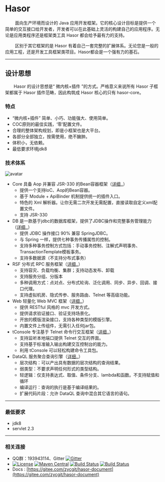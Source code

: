 # Hasor

&emsp;&emsp; 面向生产环境而设计的 Java 应用开发框架。它的核心设计目标是提供一个简单的交互接口给开发者，开发者可以在此基础上灵活的构建自己的应用程序。无论是应用类程序还是框架类工具 Hasor 都会给予最有力的支持。

&emsp;&emsp; 区别于其它框架的是 Hasor 有着自己一套完整的扩展体系。无论您是一般的应用工程，还是开发工具框架类项目。Hasor都会是一个强有力的基石。

----------
## 设计思想
&emsp;&emsp;Hasor 的设计思想是“ 微内核+插件 ”的方式。严格意义来说所有 Hasor 子框架都属于 Hasor 插件范畴，因此构筑成 Hasor 核心的只有 hasor-core。

### 特点
- “微内核+插件” 简单、小巧、功能强大、使用简单。
- COC原则的最佳实践，‘零’配置文件。
- 合理的整体架构规划，即是小框架也是大平台。
- 各部分全部独立，按需使用，绝不臃肿。
- 体积小，无依赖。
- 最低要求环境jdk8

### 技术体系
![avatar](https://www.hasor.net/web/_images/CC2_403A_3BD5_D581.png)

- Core 具备 Aop 并兼容 JSR-330 的Bean容器框架（[详细..](hasor-core/README.md)）
  - 提供一个支持IoC、Aop的Bean容器。
  - 基于 Module + ApiBinder 机制提供统一的插件入口。
  - 特色的 Xml 解析器。让你无需二次开发无需配置，直接读取自定义xml配置文件。
  - 支持 JSR-330
- DB 是一款基于jdbc的数据库框架，提供了JDBC操作和完整事务管理能力（[详细..](hasor-db/README.md)）
  - 提供 JDBC 操作接口 90% 兼容 SpringJDBC。
  - 与 Spring 一样，提供七种事务传播属性的控制。
  - 支持多种事务控制方式包括：手动事务控制、注解式声明事务、TransactionTemplate模板事务。
  - 支持多数据源（不支持分布式事务）
- RSF 分布式 RPC 服务框架（[详细..](hasor-rsf/README.md)）
  - 支持容灾、负载均衡、集群；支持动态发布、卸载
  - 支持服务分组、分版本
  - 多种调用方式：点对点、分布式轮询、泛化调用、同步、异步、回调、接口代理。
  - 支持虚拟机房、隐式传参、服务路由、Telnet 等高级功能。
- Web 轻量化 Web MVC 框架（[详细..](hasor-web/README.md)）
  - 提供 RESTful 风格的 mvc 开发方式。
  - 提供请求验证接口、验证支持场景化。
  - 开放的模版渲染接口，支持各种类型的模版引擎。
  - 内置文件上传组件，无需引入任何jar包。
- tConsole 专注基于 Telnet 命令行交互框架（[详细..](hasor-tconsole/README.md)）
  - 支持监听本地端口提供 Telnet 交互的界面。
  - 支持基于标准输入输出构建交互控制台的能力。
  - 利用 tConsole 可以轻松构建命令工具包。
- DataQL 服务聚合查询引擎（[详细..](hasor-dataql/README.md)）
  - 层次结构：可以产出具有数据的层次结构的查询结果。
  - 弱类型：不要求声明任何形式的类型结构。
  - 轻逻辑：仅支持表达式、取值、条件分支、lambda和函数。不支持赋值和循环
  - 编译运行：查询的执行是基于编译结果的。
  - 扩展代码片段：允许 DataQL 查询中混合其它语言的语句。

----------
### 最低要求
* jdk8
* servlet 2.3

----------
### 相关连接
* QQ群：193943114、Gitter 
[![Gitter](https://badges.gitter.im/hasor/hasor-dataql.svg)](https://gitter.im/hasor/hasor-dataql?utm_source=badge&utm_medium=badge&utm_campaign=pr-badge)
* [![License](https://img.shields.io/badge/license-Apache%202-4EB1BA.svg)](https://www.apache.org/licenses/LICENSE-2.0.html)
[![Maven Central](https://maven-badges.herokuapp.com/maven-central/net.hasor/hasor-core/badge.svg)](https://maven-badges.herokuapp.com/maven-central/net.hasor/hasor-core)
[![Build Status](https://travis-ci.org/zycgit/hasor.svg?branch=master)](https://travis-ci.org/zycgit/hasor)
[![Build Status](https://travis-ci.org/zycgit/hasor.svg?branch=dev)](https://travis-ci.org/zycgit/hasor)
* Docs : [https://gitee.com/zycgit/hasor-document](https://gitee.com/zycgit/hasor-document)

